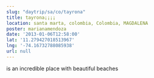 ```yaml
---
slug: "daytrip/sa/co/tayrona"
title: tayrona¡¡¡¡
location: santa marta, colombia, Colombia, MAGDALENA
poster: marianamendoza
date: '2013-01-06T12:58:00'
lat: '11.279427018513967'
lng: '-74.16732788085938'
url: null
---
```


is an incredible place with beautiful beaches
